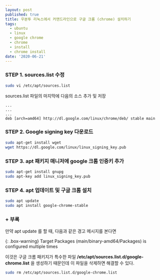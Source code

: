 ```yaml
---
layout: post
published: true
title: 우분투 리눅스에서 커맨드라인으로 구글 크롬 (chrome) 설치하기
tags:
  - ubuntu
  - linux
  - google chrome
  - chrome
  - install
  - chrome install
date: '2020-06-21'
---
```

### STEP 1. sources.list 수정

```bash
sudo vi /etc/apt/sources.list
```

sources.list 파일의 마지막에 다음의 소스 추가 및 저장

```
...
...
...
deb [arch=amd64] http://dl.google.com/linux/chrome/deb/ stable main
```

### STEP 2. Google signing key 다운로드

```bash
sudo apt-get install wget
wget https://dl.google.com/linux/linux_signing_key.pub
```

### STEP 3. apt 패키지 매니저에 google 크롬 인증키 추가

```bash
sudo apt-get install gnupg
sudo apt-key add linux_signing_key.pub
```

### STEP 4. apt 업데이트 및 구글 크롬 설치

```bash
sudo apt update
sudo apt install google-chrome-stable
```

### + 부록

만약 apt update 를 할 때, 다음과 같은 경고 메시지를 본다면

{: .box-warning} 
Target Packages (main/binary-amd64/Packages) is configured multiple times


이것은 구글 크롬 패키지가 특수한 파일 **/etc/apt/sources.list.d/google-chrome.list** 을 생성하기 때문인데 이 파일을 삭제하면 해결할 수 있다.

```bash
sudo rm /etc/apt/sources.list.d/google-chrome.list
```
